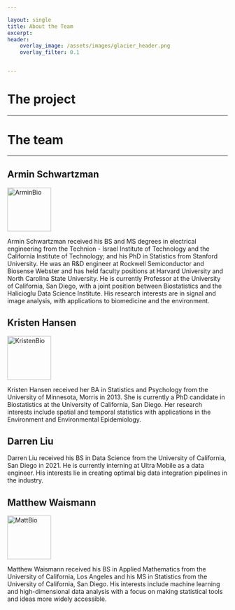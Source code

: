 ```yaml
---

layout: single
title: About the Team
excerpt: 
header:
    overlay_image: /assets/images/glacier_header.png
    overlay_filter: 0.1


---
```


# The project
***

# The team
***

## Armin Schwartzman
<p align="left">
  <img width="100" src="https://user-images.githubusercontent.com/43550569/118410473-73194780-b644-11eb-8282-5303993077b1.png" alt="ArminBio">
  
Armin Schwartzman received his BS and MS degrees in electrical engineering from the Technion - Israel Institute of Technology and the California Institute of Technology; and his PhD in Statistics from Stanford University. He was an R&D engineer at Rockwell Semiconductor and Biosense Webster and has held faculty positions at Harvard University and North Carolina State University. He is currently Professor at the University of California, San Diego, with a joint position between Biostatistics and the Halicioglu Data Science Institute. His research interests are in signal and image analysis, with applications to biomedicine and the environment. 
  
</p>


## Kristen Hansen
<p align="left">
  <img width="100" src="https://user-images.githubusercontent.com/43550569/118410483-7a405580-b644-11eb-8c16-12ef819b6aaf.png" alt="KristenBio">
  
Kristen Hansen received her BA in Statistics and Psychology from the University of Minnesota, Morris in 2013. She is currently a PhD candidate in Biostatistics at the University of California, San Diego. Her research interests include spatial and temporal statistics with applications in the Environment and Environmental Epidemiology. 
  
  
</p>



## Darren Liu
Darren Liu received his BS in Data Science from the University of California, San Diego in 2021. He is currently interning at Ultra Mobile as a data engineer. His interests lie in creating optimal big data integration pipelines in the industry.


## Matthew Waismann
<p align="left">
  <img width="100" src="https://user-images.githubusercontent.com/13628543/119696948-91313580-be04-11eb-8b00-8dfe8c8876d8.png" alt="MattBio">
  


Matthew Waismann received his BS in Applied Mathematics from the University of California, Los Angeles and his MS in Statistics from the University of California, San Diego. His interests include machine learning and high-dimensional data analysis with a focus on making statistical tools and ideas more widely accessible.
  
  </p>
